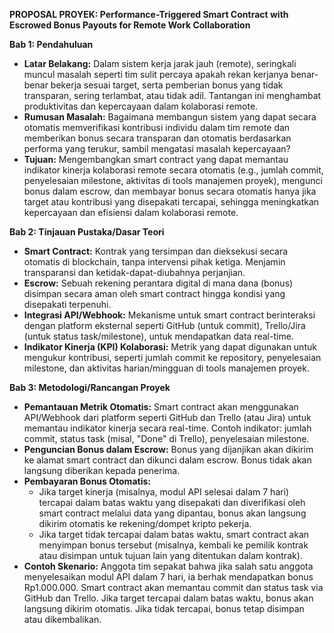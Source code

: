 **PROPOSAL PROYEK: Performance-Triggered Smart Contract with Escrowed Bonus Payouts for Remote Work Collaboration**

**Bab 1: Pendahuluan**
* **Latar Belakang:** Dalam sistem kerja jarak jauh (remote), seringkali muncul masalah seperti tim sulit percaya apakah rekan kerjanya benar-benar bekerja sesuai target, serta pemberian bonus yang tidak transparan, sering terlambat, atau tidak adil. Tantangan ini menghambat produktivitas dan kepercayaan dalam kolaborasi remote.
* **Rumusan Masalah:** Bagaimana membangun sistem yang dapat secara otomatis memverifikasi kontribusi individu dalam tim remote dan memberikan bonus secara transparan dan otomatis berdasarkan performa yang terukur, sambil mengatasi masalah kepercayaan?
* **Tujuan:** Mengembangkan smart contract yang dapat memantau indikator kinerja kolaborasi remote secara otomatis (e.g., jumlah commit, penyelesaian milestone, aktivitas di tools manajemen proyek), mengunci bonus dalam escrow, dan membayar bonus secara otomatis hanya jika target atau kontribusi yang disepakati tercapai, sehingga meningkatkan kepercayaan dan efisiensi dalam kolaborasi remote.

**Bab 2: Tinjauan Pustaka/Dasar Teori**
* **Smart Contract:** Kontrak yang tersimpan dan dieksekusi secara otomatis di blockchain, tanpa intervensi pihak ketiga. Menjamin transparansi dan ketidak-dapat-diubahnya perjanjian.
* **Escrow:** Sebuah rekening perantara digital di mana dana (bonus) disimpan secara aman oleh smart contract hingga kondisi yang disepakati terpenuhi.
* **Integrasi API/Webhook:** Mekanisme untuk smart contract berinteraksi dengan platform eksternal seperti GitHub (untuk commit), Trello/Jira (untuk status task/milestone), untuk mendapatkan data real-time.
* **Indikator Kinerja (KPI) Kolaborasi:** Metrik yang dapat digunakan untuk mengukur kontribusi, seperti jumlah commit ke repository, penyelesaian milestone, dan aktivitas harian/mingguan di tools manajemen proyek.

**Bab 3: Metodologi/Rancangan Proyek**
* **Pemantauan Metrik Otomatis:** Smart contract akan menggunakan API/Webhook dari platform seperti GitHub dan Trello (atau Jira) untuk memantau indikator kinerja secara real-time. Contoh indikator: jumlah commit, status task (misal, "Done" di Trello), penyelesaian milestone.
* **Penguncian Bonus dalam Escrow:** Bonus yang dijanjikan akan dikirim ke alamat smart contract dan dikunci dalam escrow. Bonus tidak akan langsung diberikan kepada penerima.
* **Pembayaran Bonus Otomatis:**
    * Jika target kinerja (misalnya, modul API selesai dalam 7 hari) tercapai dalam batas waktu yang disepakati dan diverifikasi oleh smart contract melalui data yang dipantau, bonus akan langsung dikirim otomatis ke rekening/dompet kripto pekerja.
    * Jika target tidak tercapai dalam batas waktu, smart contract akan menyimpan bonus tersebut (misalnya, kembali ke pemilik kontrak atau disimpan untuk tujuan lain yang ditentukan dalam kontrak).
* **Contoh Skenario:** Anggota tim sepakat bahwa jika salah satu anggota menyelesaikan modul API dalam 7 hari, ia berhak mendapatkan bonus Rp1.000.000. Smart contract akan memantau commit dan status task via GitHub dan Trello. Jika target tercapai dalam batas waktu, bonus akan langsung dikirim otomatis. Jika tidak tercapai, bonus tetap disimpan atau dikembalikan.